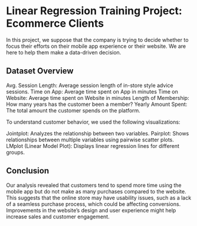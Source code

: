 # Linear Regression Training Project: Ecommerce Clients
In this project, we suppose that the company is trying to decide whether to focus their efforts on their mobile app experience or their website. We are here to help them make a data-driven decision.

## Dataset Overview
Avg. Session Length: Average session length of in-store style advice sessions.
Time on App: Average time spent on App in minutes
Time on Website: Average time spent on Website in minutes
Length of Membership: How many years has the customer been a member?
Yearly Amount Spent: The total amount the customer spends on the platform.

To understand customer behavior, we used the following visualizations:

Jointplot: Analyzes the relationship between two variables.
Pairplot: Shows relationships between multiple variables using pairwise scatter plots.
LMplot (Linear Model Plot): Displays linear regression lines for different groups.

## Conclusion
Our analysis revealed that customers tend to spend more time using the mobile app but do not make as many purchases compared to the website. This suggests that the online store may have usability issues, such as a lack of a seamless purchase process, which could be affecting conversions. Improvements in the website’s design and user experience might help increase sales and customer engagement.
